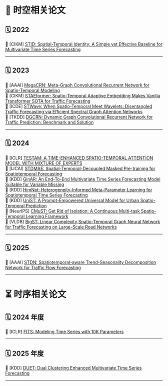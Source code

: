 # 🌌 时空相关论文

## 🗓️ 2022 
📑 [CIKM] [STID: Spatial-Temporal Identity: A Simple yet Effective Baseline for Multivariate Time Series Forecasting](Spatial-Temporal/2022_CIKM_STID.md)

---

## 🗓️ 2023 
📑 [AAAI] [MegaCRN: Meta-Graph Convolutional Recurrent Network for Spatio-Temporal Modeling](Spatial-Temporal/2023_AAAI_MegaCRN.md)  
📑 [CIKM] [STAEformer: Spatio-Temporal Adaptive Embedding Makes Vanilla Transformer SOTA for Traffic Forecasting](Spatial-Temporal/2023_CIKM_STAEformer.md)  
📑 [ICDE] [STWave: When Spatio-Temporal Meet Wavelets: Disentangled Traffic Forecasting via Efficient Spectral Graph Attention Networks](Spatial-Temporal/2023_ICDE_STWave.md)  
📑 [TKDD] [DGCRN: Dynamic Graph Convolutional Recurrent Network for Traffic Prediction: Benchmark and Solution](Spatial-Temporal/2023_TKDD_DGCRN.md)

---

## 🗓️ 2024 
📑 [ICLR] [TESTAM: A TIME-ENHANCED SPATIO-TEMPORAL ATTENTION MODEL WITH MIXTURE OF EXPERTS](Spatial-Temporal/2024_ICLR_TESTAM.md)  
📑 [IJCAI] [STDMAE: Spatial-Temporal-Decoupled Masked Pre-training for Spatiotemporal Forecasting](Spatial-Temporal/2024_IJCAI_STDMAE.md)  
📑 [KDD] [GinAR: An End-To-End Multivariate Time Series Forecasting Model Suitable for Variable Missing](Spatial-Temporal/2024_KDD_GinAR.md)  
📑 [KDD] [HimNet: Heterogeneity-Informed Meta-Parameter Learning for Spatiotemporal Time Series Forecasting](Spatial-Temporal/2024_KDD_HimNet.md)  
📑 [KDD] [UniST: A Prompt-Empowered Universal Model for Urban Spatio-Temporal Prediction](Spatial-Temporal/2024_KDD_UniST.md)  
📑 [NeurIPS] [CMuST: Get Rid of Isolation: A Continuous Multi-task Spatio-Temporal Learning Framework](Spatial-Temporal/2024_NeurIPS_CMuST.md)  
📑 [VLDB] [BigST: Linear Complexity Spatio-Temporal Graph Neural Network for Traffic Forecasting on Large-Scale Road Networks](Spatial-Temporal/2024_VLDB_BigST.md)

---

## 🗓️ 2025 
📑 [AAAI] [STDN: Spatiotemporal-aware Trend-Seasonality Decomposition Network for Traffic Flow Forecasting](Spatial-Temporal/2025_AAAI_STDN.md)

---

# ⏳ 时序相关论文

## 🗓️ 2024 年度
📑 [ICLR] [FITS: Modeling Time Series with 10K Parameters](Time-Series/2024_ICLR_FITS.md)

---

## 🗓️ 2025 年度
📑 [KDD] [DUET: Dual Clustering Enhanced Multivariate Time Series Forecasting](Time-Series/2025_KDD_DUET.md)

---
